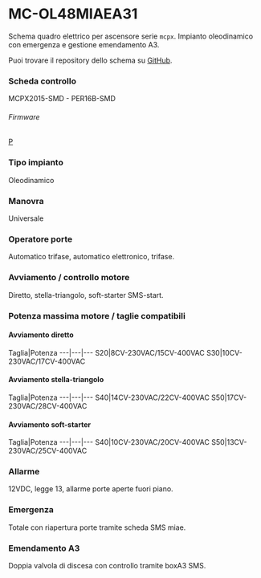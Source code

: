 # MC-OL48MIAEA31

Schema quadro elettrico per ascensore serie `mcpx`. Impianto oleodinamico con emergenza e gestione emendamento A3.

Puoi trovare il repository dello schema su
<a href="https://github.com/eca-automs/MC-OL48MIAEA31" target="_blank">GitHub</a>.

### Scheda controllo
MCPX2015-SMD - PER16B-SMD

###### Firmware
[P](https://docs.ecaq.in/it/info/mcpx-board-manual-p)

### Tipo impianto
Oleodinamico

### Manovra
Universale

### Operatore porte
Automatico trifase, automatico elettronico, trifase.

### Avviamento / controllo motore
Diretto, stella-triangolo, soft-starter SMS-start.

### Potenza massima motore / taglie compatibili
#### Avviamento diretto
Taglia|Potenza
---|---|---
S20|8CV-230VAC/15CV-400VAC
S30|10CV-230VAC/17CV-400VAC

#### Avviamento stella-triangolo
Taglia|Potenza
---|---|---
S40|14CV-230VAC/22CV-400VAC
S50|17CV-230VAC/28CV-400VAC

#### Avviamento soft-starter
Taglia|Potenza
---|---|---
S40|10CV-230VAC/20CV-400VAC
S50|13CV-230VAC/25CV-400VAC

### Allarme
12VDC, legge 13, allarme porte aperte fuori piano.

### Emergenza
Totale con riapertura porte tramite scheda SMS miae.

### Emendamento A3
Doppia valvola di discesa con controllo tramite boxA3 SMS.

